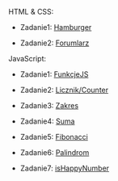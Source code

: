 <!-- rOZWIĄZANIA -->
HTML & CSS:

* Zadanie1: [Hamburger](https://mrosiak546.github.io/ITNAF_HTML_CSS/zad1/)

* Zadanie2: [Forumlarz](https://mrosiak546.github.io/ITNAF_HTML_CSS/zad2/)

JavaScript:

* Zadanie1: [FunkcjeJS](https://mrosiak546.github.io/ITNAF_HTML_CSS/zad3/)

* Zadanie2: [Licznik/Counter](https://mrosiak546.github.io/ITNAF_HTML_CSS/zad4/)

* Zadanie3: [Zakres](https://mrosiak546.github.io/ITNAF_HTML_CSS/zad5/)

* Zadanie4: [Suma](https://mrosiak546.github.io/ITNAF_HTML_CSS/suma/)

* Zadanie5: [Fibonacci](https://mrosiak546.github.io/ITNAF_HTML_CSS/fibonacci/)

* Zadanie6: [Palindrom](https://mrosiak546.github.io/ITNAF_HTML_CSS/palindrom/)

* Zadanie7: [isHappyNumber](https://mrosiak546.github.io/ITNAF_HTML_CSS/happynumber/)

